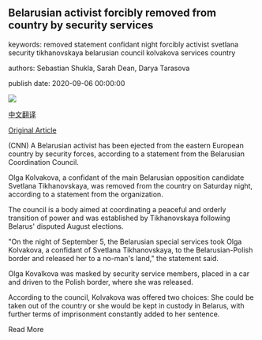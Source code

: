 ## Belarusian activist forcibly removed from country by security services

keywords: removed statement confidant night forcibly activist svetlana security tikhanovskaya belarusian council kolvakova services country

authors: Sebastian Shukla, Sarah Dean, Darya Tarasova

publish date: 2020-09-06 00:00:00

![](https://cdn.cnn.com/cnnnext/dam/assets/200906101605-olga-kovalkova-file-super-tease.jpg)

[中文翻译](Belarusian%20activist%20forcibly%20removed%20from%20country%20by%20security%20services_zh.md)

[Original Article](https://edition.cnn.com/2020/09/06/europe/belarus-minsk-olga-kolvakova-protests-intl/index.html)

(CNN) A Belarusian activist has been ejected from the eastern European country by security forces, according to a statement from the Belarusian Coordination Council.

Olga Kolvakova, a confidant of the main Belarusian opposition candidate Svetlana Tikhanovskaya, was removed from the country on Saturday night, according to a statement from the organization.

The council is a body aimed at coordinating a peaceful and orderly transition of power and was established by Tikhanovskaya following Belarus' disputed August elections.

"On the night of September 5, the Belarusian special services took Olga Kolvakova, a confidant of Svetlana Tikhanovskaya, to the Belarusian-Polish border and released her to a no-man's land," the statement said.

Olga Kovalkova was masked by security service members, placed in a car and driven to the Polish border, where she was released.

According to the council, Kolvakova was offered two choices: She could be taken out of the country or she would be kept in custody in Belarus, with further terms of imprisonment constantly added to her sentence.

Read More
